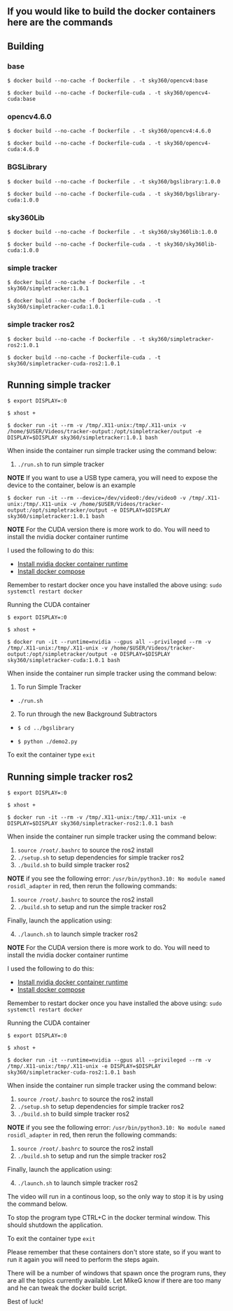 ## If you would like to build the docker containers here are the commands

## Building

### base

`$ docker build --no-cache -f Dockerfile . -t sky360/opencv4:base`

`$ docker build --no-cache -f Dockerfile-cuda . -t sky360/opencv4-cuda:base`

### opencv4.6.0

`$ docker build --no-cache -f Dockerfile . -t sky360/opencv4:4.6.0`

`$ docker build --no-cache -f Dockerfile-cuda . -t sky360/opencv4-cuda:4.6.0`

### BGSLibrary

`$ docker build --no-cache -f Dockerfile . -t sky360/bgslibrary:1.0.0`

`$ docker build --no-cache -f Dockerfile-cuda . -t sky360/bgslibrary-cuda:1.0.0`

### sky360Lib

`$ docker build --no-cache -f Dockerfile . -t sky360/sky360lib:1.0.0`

`$ docker build --no-cache -f Dockerfile-cuda . -t sky360/sky360lib-cuda:1.0.0`

### simple tracker

`$ docker build --no-cache -f Dockerfile . -t sky360/simpletracker:1.0.1`

`$ docker build --no-cache -f Dockerfile-cuda . -t sky360/simpletracker-cuda:1.0.1`

### simple tracker ros2

`$ docker build --no-cache -f Dockerfile . -t sky360/simpletracker-ros2:1.0.1`

`$ docker build --no-cache -f Dockerfile-cuda . -t sky360/simpletracker-cuda-ros2:1.0.1`

## Running simple tracker

`$ export DISPLAY=:0`

`$ xhost +`

`$ docker run -it --rm -v /tmp/.X11-unix:/tmp/.X11-unix -v /home/$USER/Videos/tracker-output:/opt/simpletracker/output -e DISPLAY=$DISPLAY sky360/simpletracker:1.0.1 bash`

When inside the container run simple tracker using the command below:

1. `./run.sh` to run simple tracker

**NOTE** If you want to use a USB type camera, you will need to expose the device to the container, below is an example

`$ docker run -it --rm --device=/dev/video0:/dev/video0 -v /tmp/.X11-unix:/tmp/.X11-unix -v /home/$USER/Videos/tracker-output:/opt/simpletracker/output -e DISPLAY=$DISPLAY sky360/simpletracker:1.0.1 bash`

**NOTE** For the CUDA version there is more work to do. You will need to install the nvidia docker container runtime

I used the following to do this:

* [Install nvidia docker container runtime](https://medium.com/ava-information/enabling-gpus-with-nvidia-docker-container-runtime-b4619d9173f5)
* [Install docker compose](https://www.digitalocean.com/community/tutorials/how-to-install-and-use-docker-compose-on-ubuntu-22-04)

Remember to restart docker once you have installed the above using: `sudo systemctl restart docker`

Running the CUDA container

`$ export DISPLAY=:0`

`$ xhost +`

`$ docker run -it --runtime=nvidia --gpus all --privileged --rm -v /tmp/.X11-unix:/tmp/.X11-unix -v /home/$USER/Videos/tracker-output:/opt/simpletracker/output -e DISPLAY=$DISPLAY sky360/simpletracker-cuda:1.0.1 bash`

When inside the container run simple tracker using the command below:

1. To run Simple Tracker

* `./run.sh`

2. To run through the new Background Subtractors

* `$ cd ../bgslibrary`

* `$ python ./demo2.py`


To exit the container type `exit`


## Running simple tracker ros2

`$ export DISPLAY=:0`

`$ xhost +`

`$ docker run -it --rm -v /tmp/.X11-unix:/tmp/.X11-unix -e DISPLAY=$DISPLAY sky360/simpletracker-ros2:1.0.1 bash`

When inside the container run simple tracker using the command below:

1. `source /root/.bashrc` to source the ros2 install
2. `./setup.sh` to setup dependencies for simple tracker ros2
3. `./build.sh` to build simple tracker ros2

**NOTE** if you see the following error: `/usr/bin/python3.10: No module named rosidl_adapter` in red, then rerun the following commands: 

  1. `source /root/.bashrc` to source the ros2 install
  2. `./build.sh` to setup and run the simple tracker ros2

Finally, launch the application using:

4. `./launch.sh` to launch simple tracker ros2

**NOTE** For the CUDA version there is more work to do. You will need to install the nvidia docker container runtime

I used the following to do this:

* [Install nvidia docker container runtime](https://medium.com/ava-information/enabling-gpus-with-nvidia-docker-container-runtime-b4619d9173f5)
* [Install docker compose](https://www.digitalocean.com/community/tutorials/how-to-install-and-use-docker-compose-on-ubuntu-22-04)

Remember to restart docker once you have installed the above using: `sudo systemctl restart docker`

Running the CUDA container

`$ export DISPLAY=:0`

`$ xhost +`

`$ docker run -it --runtime=nvidia --gpus all --privileged --rm -v /tmp/.X11-unix:/tmp/.X11-unix -e DISPLAY=$DISPLAY sky360/simpletracker-cuda-ros2:1.0.1 bash`

When inside the container run simple tracker using the command below:

1. `source /root/.bashrc` to source the ros2 install
2. `./setup.sh` to setup dependencies for simple tracker ros2
3. `./build.sh` to build simple tracker ros2

**NOTE** if you see the following error: `/usr/bin/python3.10: No module named rosidl_adapter` in red, then rerun the following commands: 

  1. `source /root/.bashrc` to source the ros2 install
  2. `./build.sh` to setup and run the simple tracker ros2

Finally, launch the application using:

4. `./launch.sh` to launch simple tracker ros2

The video will run in a continous loop, so the only way to stop it is by using the command below.

To stop the program type CTRL+C in the docker terminal window. This should shutdown the application.

To exit the container type `exit`

Please remember that these containers don't store state, so if you want to run it again you will need to perform the steps again.

There will be a number of windows that spawn once the program runs, they are all the topics currently available. Let MikeG know if there are too many and he can tweak the docker build script.

Best of luck!